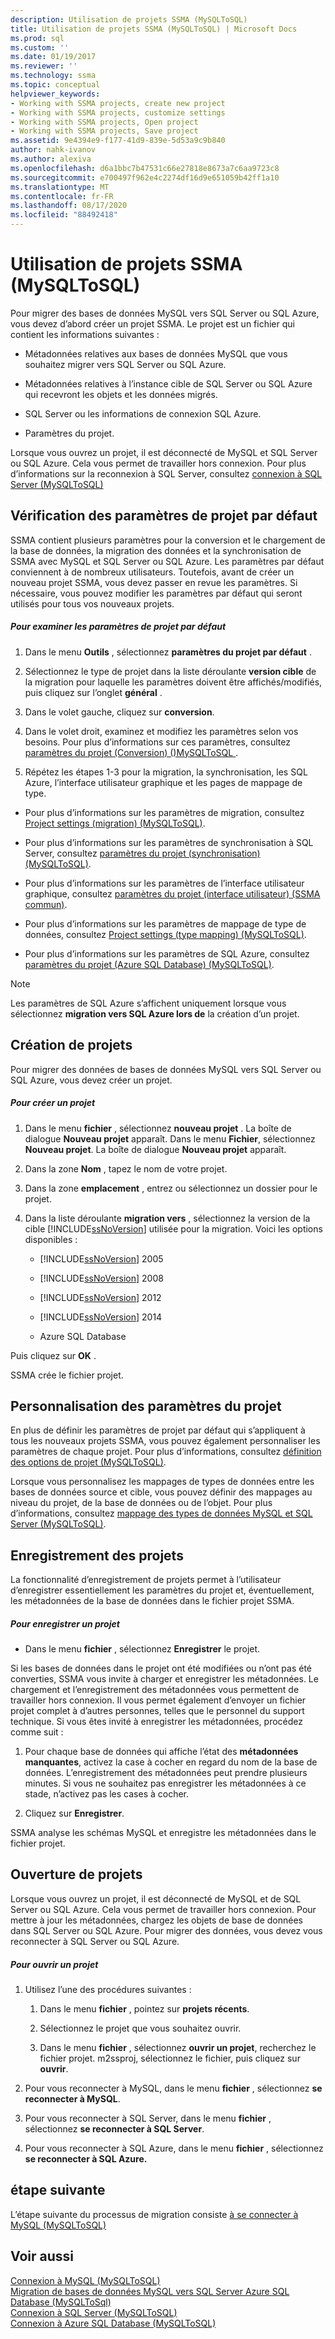 ```yaml
---
description: Utilisation de projets SSMA (MySQLToSQL)
title: Utilisation de projets SSMA (MySQLToSQL) | Microsoft Docs
ms.prod: sql
ms.custom: ''
ms.date: 01/19/2017
ms.reviewer: ''
ms.technology: ssma
ms.topic: conceptual
helpviewer_keywords:
- Working with SSMA projects, create new project
- Working with SSMA projects, customize settings
- Working with SSMA projects, Open project
- Working with SSMA projects, Save project
ms.assetid: 9e4394e9-f177-41d9-839e-5d53a9c9b840
author: nahk-ivanov
ms.author: alexiva
ms.openlocfilehash: d6a1bbc7b47531c66e27818e8673a7c6aa9723c8
ms.sourcegitcommit: e700497f962e4c2274df16d9e651059b42ff1a10
ms.translationtype: MT
ms.contentlocale: fr-FR
ms.lasthandoff: 08/17/2020
ms.locfileid: "88492418"
---
```

# <a name="working-with-ssma-projects-mysqltosql"></a>Utilisation de projets SSMA (MySQLToSQL)
Pour migrer des bases de données MySQL vers SQL Server ou SQL Azure, vous devez d’abord créer un projet SSMA. Le projet est un fichier qui contient les informations suivantes :  
  
-   Métadonnées relatives aux bases de données MySQL que vous souhaitez migrer vers SQL Server ou SQL Azure.  
  
-   Métadonnées relatives à l’instance cible de SQL Server ou SQL Azure qui recevront les objets et les données migrés.  
  
-   SQL Server ou les informations de connexion SQL Azure.  
  
-   Paramètres du projet.  
  
Lorsque vous ouvrez un projet, il est déconnecté de MySQL et SQL Server ou SQL Azure. Cela vous permet de travailler hors connexion. Pour plus d’informations sur la reconnexion à SQL Server, consultez [connexion à SQL Server &#40;MySQLToSQL&#41;](../../ssma/mysql/connecting-to-sql-server-mysqltosql.md)  
  
## <a name="reviewing-default-project-settings"></a>Vérification des paramètres de projet par défaut  
SSMA contient plusieurs paramètres pour la conversion et le chargement de la base de données, la migration des données et la synchronisation de SSMA avec MySQL et SQL Server ou SQL Azure. Les paramètres par défaut conviennent à de nombreux utilisateurs. Toutefois, avant de créer un nouveau projet SSMA, vous devez passer en revue les paramètres. Si nécessaire, vous pouvez modifier les paramètres par défaut qui seront utilisés pour tous vos nouveaux projets.  
  
##### <a name="to-review-default-project-settings"></a>Pour examiner les paramètres de projet par défaut  
  
1.  Dans le menu **Outils** , sélectionnez **paramètres du projet par défaut** .  
  
2.  Sélectionnez le type de projet dans la liste déroulante **version cible** de la migration pour laquelle les paramètres doivent être affichés/modifiés, puis cliquez sur l’onglet **général** .  
  
3.  Dans le volet gauche, cliquez sur **conversion**.  
  
4.  Dans le volet droit, examinez et modifiez les paramètres selon vos besoins. Pour plus d’informations sur ces paramètres, consultez [paramètres du projet &#40;Conversion&#41; &#40;&#41;MySQLToSQL ](../../ssma/mysql/project-settings-conversion-mysqltosql.md) .  
  
5.  Répétez les étapes 1-3 pour la migration, la synchronisation, les SQL Azure, l’interface utilisateur graphique et les pages de mappage de type.  
  
-   Pour plus d’informations sur les paramètres de migration, consultez [Project settings &#40;migration&#41; &#40;MySQLToSQL&#41;](../../ssma/mysql/project-settings-migration-mysqltosql.md).  
  
-   Pour plus d’informations sur les paramètres de synchronisation à SQL Server, consultez [paramètres du projet &#40;synchronisation&#41; &#40;MySQLToSQL&#41;](../../ssma/mysql/project-settings-synchronization-mysqltosql.md).  
  
-   Pour plus d’informations sur les paramètres de l’interface utilisateur graphique, consultez [paramètres du projet (interface utilisateur) (SSMA commun)](https://msdn.microsoft.com/cf06baf1-8714-48a3-95dc-781f6ca53693).  
  
-   Pour plus d’informations sur les paramètres de mappage de type de données, consultez [Project settings &#40;type mapping&#41; &#40;MySQLToSQL&#41;](../../ssma/mysql/project-settings-type-mapping-mysqltosql.md).  
  
-   Pour plus d’informations sur les paramètres de SQL Azure, consultez [paramètres du projet &#40;Azure SQL Database&#41; &#40;MySQLToSQL&#41;](../../ssma/mysql/project-settings-azure-sql-db-mysqltosql.md).  
  
> [!NOTE]  
> Les paramètres de SQL Azure s’affichent uniquement lorsque vous sélectionnez **migration vers SQL Azure lors de** la création d’un projet.  
  
## <a name="creating-new-projects"></a>Création de projets  
Pour migrer des données de bases de données MySQL vers SQL Server ou SQL Azure, vous devez créer un projet.  
  
##### <a name="to-create-a-new-project"></a>Pour créer un projet  
  
1.  Dans le menu **fichier** , sélectionnez **nouveau projet** . La boîte de dialogue **Nouveau projet** apparaît. Dans le menu **Fichier**, sélectionnez **Nouveau projet**. La boîte de dialogue **Nouveau projet** apparaît.  
  
2.  Dans la zone **Nom** , tapez le nom de votre projet.  
  
3.  Dans la zone **emplacement** , entrez ou sélectionnez un dossier pour le projet.  
  
4.  Dans la liste déroulante **migration vers** , sélectionnez la version de la cible [!INCLUDE[ssNoVersion](../../includes/ssnoversion-md.md)] utilisée pour la migration. Voici les options disponibles :  
  
    -   [!INCLUDE[ssNoVersion](../../includes/ssnoversion-md.md)] 2005  
  
    -   [!INCLUDE[ssNoVersion](../../includes/ssnoversion-md.md)] 2008  
  
    -   [!INCLUDE[ssNoVersion](../../includes/ssnoversion-md.md)] 2012  
  
    -   [!INCLUDE[ssNoVersion](../../includes/ssnoversion-md.md)] 2014  
  
    -   Azure SQL Database  
  
Puis cliquez sur **OK** .  
  
SSMA crée le fichier projet.  
  
## <a name="customizing-project-settings"></a>Personnalisation des paramètres du projet  
En plus de définir les paramètres de projet par défaut qui s’appliquent à tous les nouveaux projets SSMA, vous pouvez également personnaliser les paramètres de chaque projet. Pour plus d’informations, consultez [définition des options de projet &#40;MySQLToSQL&#41;](../../ssma/mysql/setting-project-options-mysqltosql.md).  
  
Lorsque vous personnalisez les mappages de types de données entre les bases de données source et cible, vous pouvez définir des mappages au niveau du projet, de la base de données ou de l’objet. Pour plus d’informations, consultez [mappage des types de données MySQL et SQL Server &#40;MySQLToSQL&#41;](../../ssma/mysql/mapping-mysql-and-sql-server-data-types-mysqltosql.md).  
  
## <a name="saving-projects"></a>Enregistrement des projets  
La fonctionnalité d’enregistrement de projets permet à l’utilisateur d’enregistrer essentiellement les paramètres du projet et, éventuellement, les métadonnées de la base de données dans le fichier projet SSMA.  
  
##### <a name="to-save-a-project"></a>Pour enregistrer un projet  
  
-   Dans le menu **fichier** , sélectionnez **Enregistrer** le projet.  
  
Si les bases de données dans le projet ont été modifiées ou n’ont pas été converties, SSMA vous invite à charger et enregistrer les métadonnées. Le chargement et l’enregistrement des métadonnées vous permettent de travailler hors connexion. Il vous permet également d’envoyer un fichier projet complet à d’autres personnes, telles que le personnel du support technique. Si vous êtes invité à enregistrer les métadonnées, procédez comme suit :  
  
1.  Pour chaque base de données qui affiche l’état des **métadonnées manquantes**, activez la case à cocher en regard du nom de la base de données. L’enregistrement des métadonnées peut prendre plusieurs minutes. Si vous ne souhaitez pas enregistrer les métadonnées à ce stade, n’activez pas les cases à cocher.  
  
2.  Cliquez sur **Enregistrer**.  
  
SSMA analyse les schémas MySQL et enregistre les métadonnées dans le fichier projet.  
  
## <a name="opening-projects"></a>Ouverture de projets  
Lorsque vous ouvrez un projet, il est déconnecté de MySQL et de SQL Server ou SQL Azure. Cela vous permet de travailler hors connexion. Pour mettre à jour les métadonnées, chargez les objets de base de données dans SQL Server ou SQL Azure. Pour migrer des données, vous devez vous reconnecter à SQL Server ou SQL Azure.  
  
##### <a name="to-open-a-project"></a>Pour ouvrir un projet  
  
1.  Utilisez l’une des procédures suivantes :  
  
    1.  Dans le menu **fichier** , pointez sur **projets récents**.  
  
    2.  Sélectionnez le projet que vous souhaitez ouvrir.  
  
    3.  Dans le menu **fichier** , sélectionnez **ouvrir un projet**, recherchez le fichier projet. m2ssproj, sélectionnez le fichier, puis cliquez sur **ouvrir**.  
  
2.  Pour vous reconnecter à MySQL, dans le menu **fichier** , sélectionnez **se reconnecter à MySQL**.  
  
3.  Pour vous reconnecter à SQL Server, dans le menu **fichier** , sélectionnez **se reconnecter à SQL Server**.  
  
4.  Pour vous reconnecter à SQL Azure, dans le menu **fichier** , sélectionnez **se reconnecter à SQL Azure.**  
  
## <a name="next-step"></a>étape suivante  
L’étape suivante du processus de migration consiste [à se connecter à MySQL &#40;MySQLToSQL&#41;](../../ssma/mysql/connecting-to-mysql-mysqltosql.md)  
  
## <a name="see-also"></a>Voir aussi  
[Connexion à MySQL &#40;MySQLToSQL&#41;](../../ssma/mysql/connecting-to-mysql-mysqltosql.md)  
[Migration de bases de données MySQL vers SQL Server Azure SQL Database &#40;MySQLToSql&#41;](../../ssma/mysql/migrating-mysql-databases-to-sql-server-azure-sql-db-mysqltosql.md)  
[Connexion à SQL Server &#40;MySQLToSQL&#41;](../../ssma/mysql/connecting-to-sql-server-mysqltosql.md)  
[Connexion à Azure SQL Database &#40;MySQLToSQL&#41;](../../ssma/mysql/connecting-to-azure-sql-db-mysqltosql.md)  
  
